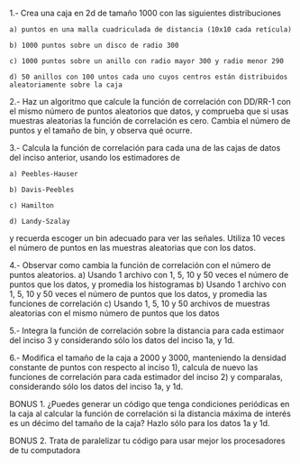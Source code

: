 1.- Crea una caja en 2d de tamaño 1000 con las siguientes distribuciones

    a) puntos en una malla cuadriculada de distancia (10x10 cada retícula)

    b) 1000 puntos sobre un disco de radio 300

    c) 1000 puntos sobre un anillo con radio mayor 300 y radio menor 290

    d) 50 anillos con 100 untos cada uno cuyos centros están distribuidos aleatoriamente sobre la caja

2.- Haz un algoritmo que calcule la función de correlación con DD/RR-1 con el mismo número de puntos aleatorios que datos, y comprueba que si usas muestras aleatorias la función de correlación es cero. Cambia el número de puntos y el tamaño de bin, y observa qué ocurre.

3.- Calcula la función de correlación para cada una de las cajas de datos del inciso anterior, usando los estimadores de

    a) Peebles-Hauser

    b) Davis-Peebles

    c) Hamilton

    d) Landy-Szalay

y recuerda escoger un bin adecuado para ver las señales. Utiliza 10 veces el número de puntos en las muestras aleatorias que con los datos.

4.- Observar como cambia la función de correlación con el número de puntos aleatorios. a) Usando 1 archivo con 1, 5, 10 y 50 veces el número de puntos que los datos, y promedia los histogramas b) Usando 1 archivo con 1, 5, 10 y 50 veces el número de puntos que los datos, y promedia las funciones de correlación c) Usando 1, 5, 10 y 50 archivos de muestras aleatorias con el mismo número de puntos que los datos

5.- Integra la función de correlación sobre la distancia para cada estimaor del inciso 3 y considerando sólo los datos del inciso 1a, y 1d.

6.- Modifica el tamaño de la caja a 2000 y 3000, manteniendo la densidad constante de puntos con respecto al inciso 1), calcula de nuevo las funciones de correlación para cada estimador del inciso 2) y comparalas, considerando sólo los datos del inciso 1a, y 1d.

BONUS 1. ¿Puedes generar un código que tenga condiciones periódicas en la caja al calcular la función de correlación si la distancia máxima de interés es un décimo del tamaño de la caja? Hazlo sólo para los datos 1a y 1d.

BONUS 2. Trata de paralelizar tu código para usar mejor los procesadores de tu computadora
